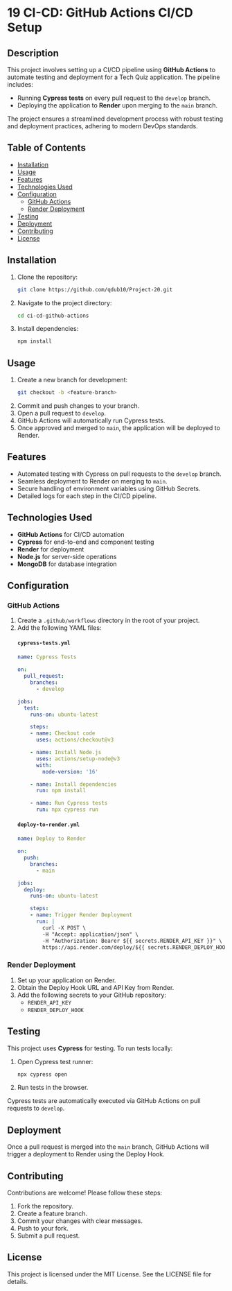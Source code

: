 # 19 CI-CD: GitHub Actions CI/CD Setup

## Description

This project involves setting up a CI/CD pipeline using **GitHub Actions** to automate testing and deployment for a Tech Quiz application. The pipeline includes:

- Running **Cypress tests** on every pull request to the `develop` branch.
- Deploying the application to **Render** upon merging to the `main` branch.

The project ensures a streamlined development process with robust testing and deployment practices, adhering to modern DevOps standards.

## Table of Contents

- [Installation](#installation)
- [Usage](#usage)
- [Features](#features)
- [Technologies Used](#technologies-used)
- [Configuration](#configuration)
  - [GitHub Actions](#github-actions)
  - [Render Deployment](#render-deployment)
- [Testing](#testing)
- [Deployment](#deployment)
- [Contributing](#contributing)
- [License](#license)

## Installation

1. Clone the repository:
   ```bash
   git clone https://github.com/qdub10/Project-20.git
   ```
2. Navigate to the project directory:
   ```bash
   cd ci-cd-github-actions
   ```
3. Install dependencies:
   ```bash
   npm install
   ```

## Usage

1. Create a new branch for development:
   ```bash
   git checkout -b <feature-branch>
   ```
2. Commit and push changes to your branch.
3. Open a pull request to `develop`.
4. GitHub Actions will automatically run Cypress tests.
5. Once approved and merged to `main`, the application will be deployed to Render.

## Features

- Automated testing with Cypress on pull requests to the `develop` branch.
- Seamless deployment to Render on merging to `main`.
- Secure handling of environment variables using GitHub Secrets.
- Detailed logs for each step in the CI/CD pipeline.

## Technologies Used

- **GitHub Actions** for CI/CD automation
- **Cypress** for end-to-end and component testing
- **Render** for deployment
- **Node.js** for server-side operations
- **MongoDB** for database integration

## Configuration

### GitHub Actions

1. Create a `.github/workflows` directory in the root of your project.
2. Add the following YAML files:
   #### `cypress-tests.yml`
   ```yaml
   name: Cypress Tests

   on:
     pull_request:
       branches:
         - develop

   jobs:
     test:
       runs-on: ubuntu-latest

       steps:
       - name: Checkout code
         uses: actions/checkout@v3

       - name: Install Node.js
         uses: actions/setup-node@v3
         with:
           node-version: '16'

       - name: Install dependencies
         run: npm install

       - name: Run Cypress tests
         run: npx cypress run
   ```
   #### `deploy-to-render.yml`
   ```yaml
   name: Deploy to Render

   on:
     push:
       branches:
         - main

   jobs:
     deploy:
       runs-on: ubuntu-latest

       steps:
       - name: Trigger Render Deployment
         run: |
           curl -X POST \
           -H "Accept: application/json" \
           -H "Authorization: Bearer ${{ secrets.RENDER_API_KEY }}" \
           https://api.render.com/deploy/${{ secrets.RENDER_DEPLOY_HOOK }}
   ```

### Render Deployment

1. Set up your application on Render.
2. Obtain the Deploy Hook URL and API Key from Render.
3. Add the following secrets to your GitHub repository:
   - `RENDER_API_KEY`
   - `RENDER_DEPLOY_HOOK`

## Testing

This project uses **Cypress** for testing. To run tests locally:

1. Open Cypress test runner:
   ```bash
   npx cypress open
   ```
2. Run tests in the browser.

Cypress tests are automatically executed via GitHub Actions on pull requests to `develop`.

## Deployment

Once a pull request is merged into the `main` branch, GitHub Actions will trigger a deployment to Render using the Deploy Hook.

## Contributing

Contributions are welcome! Please follow these steps:

1. Fork the repository.
2. Create a feature branch.
3. Commit your changes with clear messages.
4. Push to your fork.
5. Submit a pull request.

## License

This project is licensed under the MIT License. See the LICENSE file for details.

